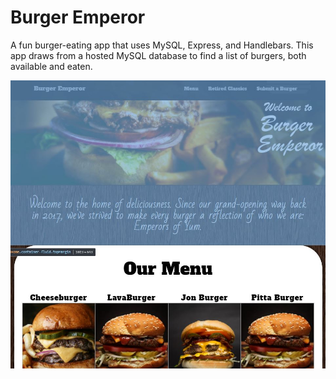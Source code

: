 # Burger Emperor
A fun burger-eating app that uses MySQL, Express, and Handlebars. This app draws from a hosted MySQL database to find a list of burgers, both available and eaten.

![Burger Emperor](/public/assets/readme/Burg1.jpg)
